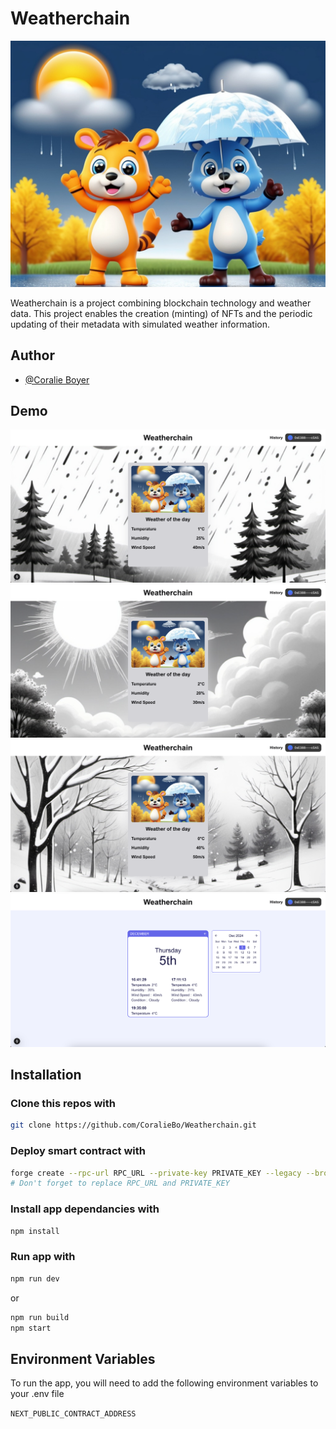 
# Weatherchain

![Logo](./app/src/app/images/logo.jpg)

Weatherchain is a project combining blockchain technology and weather data. This project enables the creation (minting) of NFTs and the periodic updating of their metadata with simulated weather information.

## Author

- [@Coralie Boyer](https://github.com/coralieBo)

## Demo

![HomeRain](./demo/rain.png)
![HomeSun](./demo/sun.png)
![HomeSnow](./demo/snow.png)
![History](./demo/history.png)


## Installation

### Clone this repos with

```bash
git clone https://github.com/CoralieBo/Weatherchain.git
```

### Deploy smart contract with
```bash
forge create --rpc-url RPC_URL --private-key PRIVATE_KEY --legacy --broadcast  Weather
# Don't forget to replace RPC_URL and PRIVATE_KEY
```

### Install app dependancies with
```bash
npm install
```

### Run app with
```bash
npm run dev
```
or
```bash
npm run build
npm start
```

## Environment Variables

To run the app, you will need to add the following environment variables to your .env file

`NEXT_PUBLIC_CONTRACT_ADDRESS`